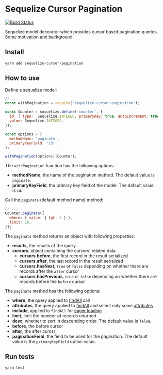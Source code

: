 # Sequelize Cursor Pagination

[![Build Status](https://travis-ci.org/Kaltsoon/sequelize-cursor-pagination.svg?branch=master)](https://travis-ci.org/Kaltsoon/sequelize-cursor-pagination)

Sequelize model decorator which provides cursor based pagination queries. [Some motivation and background](https://dev-blog.apollodata.com/understanding-pagination-rest-graphql-and-relay-b10f835549e7).

## Install

```
yarn add sequelize-cursor-pagination
```

## How to use

Define a sequelize model:

```javascript
// ...
const withPagination = require('sequelize-cursor-pagination');

const Counter = sequelize.define('counter', {
  id: { type:  Sequelize.INTEGER, primaryKey: true, autoIncrement: true },
  value: Sequelize.INTEGER,
});

const options = {
  methodName: 'paginate',
  primaryKeyField: 'id',
};

withPagination(options)(Counter);
```

The ``withPagination`` function has the following options:

* **methodName**, the name of the pagination method. The default value is `paginate`.
* **primaryKeyField**, the primary key field of the model. The default value is `id`.

Call the `paginate` (default method name) method:

```javascript
// ...
Counter.paginate({ 
  where: { value: { $gt: 2 } },
  limit: 10,
});
```

The ``paginate`` method returns an object with following properties:

* **results**, the results of the query
* **cursors**, object containing the cursors' related data
  * **cursors.before**, the first record in the result serialized
  * **cursors.after**, the last record in the result serialized
  * **cursors.hasNext**, `true` or `false` depending on whether there are records after the `after` cursor
  * **cursors.hasPrevious**, `true` or `false` depending on whether there are records before the `before` cursor

The ``paginate`` method has the following options:

* **where**, the query applied to [findAll](http://docs.sequelizejs.com/manual/tutorial/models-usage.html#-findall-search-for-multiple-elements-in-the-database) call
* **attributes**, the query applied to [findAll](http://docs.sequelizejs.com/manual/tutorial/models-usage.html#-findall-search-for-multiple-elements-in-the-database) and select only some [attributes](http://docs.sequelizejs.com/manual/tutorial/querying.html#attributes)
* **include**, applied to ``findAll`` for [eager loading](http://docs.sequelizejs.com/manual/tutorial/models-usage.html#eager-loading)
* **limit**, limit the number of records returned
* **desc**, whether to sort in descending order. The default value is ``false``.
* **before**, the before cursor
* **after**, the after curosr
* **paginationField**, the field to be used for the pagination. The default value is the `primaryKeyField` option value.  

## Run tests

```
yarn test
```
